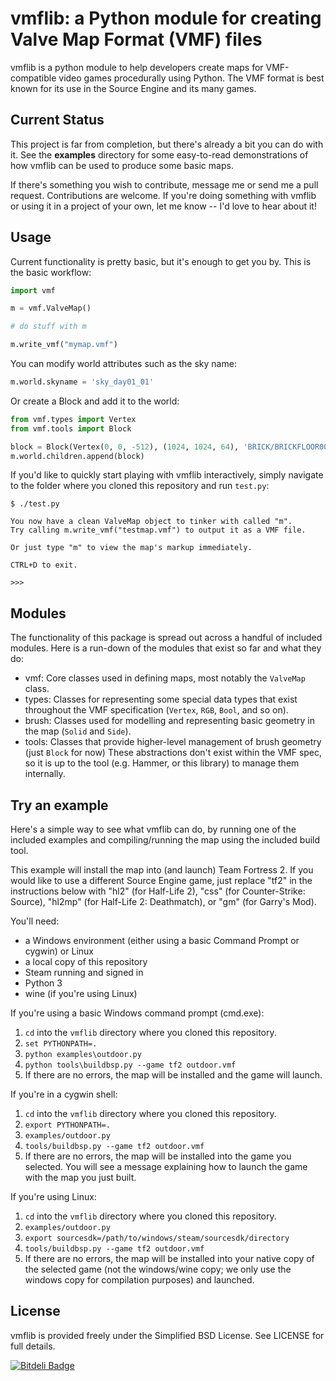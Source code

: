 vmflib: a Python module for creating Valve Map Format (VMF) files
=================================================================

vmflib is a python module to help developers create maps for 
VMF-compatible video games procedurally using Python. The VMF format
is best known for its use in the Source Engine and its many games.


Current Status
--------------

This project is far from completion, but there's already a bit you can do
with it. See the **examples** directory for some easy-to-read demonstrations
of how vmflib can be used to produce some basic maps.

If there's something you wish to contribute, message me or send me a pull
request. Contributions are welcome. If you're doing something with vmflib or
using it in a project of your own, let me know -- I'd love to hear about it!


Usage
-----

Current functionality is pretty basic, but it's enough to get you by.
This is the basic workflow:

```python
import vmf

m = vmf.ValveMap()

# do stuff with m

m.write_vmf("mymap.vmf")
```

You can modify world attributes such as the sky name:

```python
m.world.skyname = 'sky_day01_01'
```

Or create a Block and add it to the world:

```python
from vmf.types import Vertex
from vmf.tools import Block

block = Block(Vertex(0, 0, -512), (1024, 1024, 64), 'BRICK/BRICKFLOOR001A')
m.world.children.append(block)
```

If you'd like to quickly start playing with vmflib interactively, simply
navigate to the folder where you cloned this repository and run `test.py`:

    $ ./test.py 

    You now have a clean ValveMap object to tinker with called "m".
    Try calling m.write_vmf("testmap.vmf") to output it as a VMF file.

    Or just type "m" to view the map's markup immediately.

    CTRL+D to exit.

    >>> 


Modules
-------

The functionality of this package is spread out across a handful of included
modules. Here is a run-down of the modules that exist so far and what they
do:

* vmf: Core classes used in defining maps, most notably the `ValveMap` class.
* types: Classes for representing some special data types that exist throughout
  the VMF specification (`Vertex`, `RGB`, `Bool`, and so on).
* brush: Classes used for modelling and representing basic geometry in the map
  (`Solid` and `Side`).
* tools: Classes that provide higher-level management of brush geometry (just
  `Block` for now) These abstractions don't exist within the VMF spec, so it is
  up to the tool (e.g. Hammer, or this library) to manage them internally.


Try an example
--------------

Here's a simple way to see what vmflib can do, by running one of the included
examples and compiling/running the map using the included build tool.

This example will install the map into (and launch) Team Fortress 2.  If you
would like to use a different Source Engine game, just replace "tf2" in the
instructions below with "hl2" (for Half-Life 2), "css" (for Counter-Strike: 
Source), "hl2mp" (for Half-Life 2: Deathmatch), or "gm" (for Garry's Mod).

You'll need:

* a Windows environment (either using a basic Command Prompt or cygwin) or Linux
* a local copy of this repository
* Steam running and signed in
* Python 3
* wine (if you're using Linux)

If you're using a basic Windows command prompt (cmd.exe):

1.  `cd` into the `vmflib` directory where you cloned this repository.
2.  `set PYTHONPATH=.`
3.  `python examples\outdoor.py`
4.  `python tools\buildbsp.py --game tf2 outdoor.vmf`
5.  If there are no errors, the map will be installed and the game will launch.

If you're in a cygwin shell:

1.  `cd` into the `vmflib` directory where you cloned this repository.
2.  `export PYTHONPATH=.`
3.  `examples/outdoor.py`
4.  `tools/buildbsp.py --game tf2 outdoor.vmf`
5.  If there are no errors, the map will be installed into the game you selected.
    You will see a message explaining how to launch the game with the map you
    just built.

If you're using Linux:

1.  `cd` into the `vmflib` directory where you cloned this repository.
2.  `examples/outdoor.py`
3.  `export sourcesdk=/path/to/windows/steam/sourcesdk/directory`
4.  `tools/buildbsp.py --game tf2 outdoor.vmf`
5.  If there are no errors, the map will be installed into your native copy of
    the selected game (not the windows/wine copy; we only use the windows 
    copy for compilation purposes) and launched.


License
-------

vmflib is provided freely under the Simplified BSD License.
See LICENSE for full details.


[![Bitdeli Badge](https://d2weczhvl823v0.cloudfront.net/BHSPitMonkey/vmflib/trend.png)](https://bitdeli.com/free "Bitdeli Badge")
